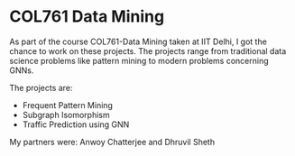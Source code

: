 # COL761 Data Mining

As part of the course COL761-Data Mining taken at IIT Delhi, I got the chance to work on these projects. The projects range from traditional data science problems like pattern mining to modern problems concerning GNNs. <br>

The projects are:
<ul>
  <li>Frequent Pattern Mining</li>
  <li>Subgraph Isomorphism</li>
  <li>Traffic Prediction using GNN</li>
</ul>

My partners were:
Anwoy Chatterjee and Dhruvil Sheth

